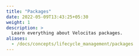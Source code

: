 ```yaml
---
title: "Packages"
date: 2022-05-09T13:43:25+05:30
weight: 1
description: >
  Learn everything about Velocitas packages.
aliases:
  - /docs/concepts/lifecycle_management/packages
---
```

